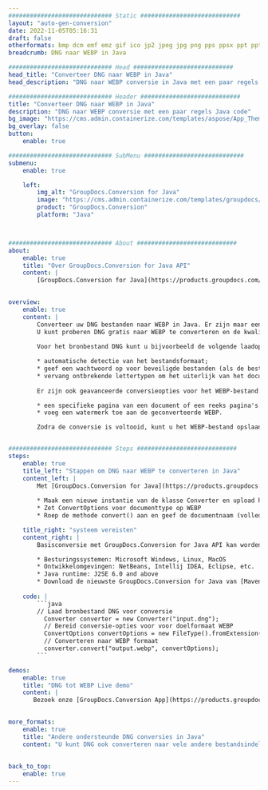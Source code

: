 ```yaml
---
############################# Static ############################
layout: "auto-gen-conversion"
date: 2022-11-05T05:16:31
draft: false
otherformats: bmp dcm emf emz gif ico jp2 jpeg jpg png pps ppsx ppt pptx psb psd svg svgz tga tif tiff webp wmf wmz
breadcrumb: DNG naar WEBP in Java

############################# Head ############################
head_title: "Converteer DNG naar WEBP in Java"
head_description: "DNG naar WEBP conversie in Java met een paar regels code. Converteer meer dan 160 bestandsindelingen met de GroupDocs-documentconversie-API voor Java"

############################# Header ############################
title: "Converteer DNG naar WEBP in Java"
description: "DNG naar WEBP conversie met een paar regels Java code"
bg_image: "https://cms.admin.containerize.com/templates/aspose/App_Themes/V3/images/bg/header1.png"
bg_overlay: false
button:
    enable: true

############################# SubMenu ############################
submenu:
    enable: true

    left:
        img_alt: "GroupDocs.Conversion for Java"
        image: "https://cms.admin.containerize.com/templates/groupdocs/images/product-logos/90x90-noborder/groupdocs-conversion-java.png"
        product: "GroupDocs.Conversion"
        platform: "Java"



############################# About ############################
about:
    enable: true
    title: "Over GroupDocs.Conversion for Java API"
    content: |
        [GroupDocs.Conversion for Java](https://products.groupdocs.com/conversion/java/) is een geavanceerde conversie-API voor bestandsindelingen voor het converteren tussen populaire afbeeldings- en documentindelingen zoals Microsoft Office, OpenDocument, PDF, HTML, e-mail, CAD. en nog veel meer met slechts een paar regels code. De native API detecteert automatisch de formaten van de originele documenten en biedt veel opties voor het aanpassen van de geconverteerde documenten. Naast de functie om informatie uit een document te extraheren, ondersteunt het standaard ook het cachen van de conversieresultaten naar de lokale schijf. Elk type cacheopslag kan echter worden ondersteund door de juiste interfaces te implementeren - Amazon S3, Dropbox, Google Drive, Windows Azure, Reddis of andere.
    

overview:
    enable: true
    content: |
        Converteer uw DNG bestanden naar WEBP in Java. Er zijn maar een paar regels Java code nodig op elk platform naar keuze, zoals Windows, Linux, macOS.
        U kunt proberen DNG gratis naar WEBP te converteren en de kwaliteit van de conversieresultaten te evalueren. Naast eenvoudige scripts voor bestandsconversie, kunt u meer geavanceerde opties proberen voor het laden van het DNG-bronbestand en het opslaan van de WEBP-uitvoer. 
        
        Voor het bronbestand DNG kunt u bijvoorbeeld de volgende laadopties gebruiken:

        * automatische detectie van het bestandsformaat;
        * geef een wachtwoord op voor beveiligde bestanden (als de bestandsindeling dit ondersteunt);
        * vervang ontbrekende lettertypen om het uiterlijk van het document te behouden.
        
        Er zijn ook geavanceerde conversieopties voor het WEBP-bestand:

        * een specifieke pagina van een document of een reeks pagina's converteren;
        * voeg een watermerk toe aan de geconverteerde WEBP.

        Zodra de conversie is voltooid, kunt u het WEBP-bestand opslaan in uw lokale bestandspad of in opslag van derden, zoals FTP, Amazon S3, Google Drive, Dropbox enz. Let op - om DNG te converteren tot WEBP, hoeft u geen extra software te installeren, zoals MS Office, Open Office, Adobe Acrobat Reader etc.


############################# Steps ############################
steps:
    enable: true
    title_left: "Stappen om DNG naar WEBP te converteren in Java"
    content_left: |
        Met [GroupDocs.Conversion for Java](https://products.groupdocs.com/conversion/java/) kunnen ontwikkelaars het DNG-bestand eenvoudig converteren naar WEBP met een paar regels code.
        
        * Maak een nieuwe instantie van de klasse Converter en upload het bestand DNG met het volledige pad
        * Zet ConvertOptions voor documenttype op WEBP
        * Roep de methode convert() aan en geef de documentnaam (volledig pad) en formaat (WEBP) door als parameter

    title_right: "systeem vereisten"
    content_right: |
        Basisconversie met GroupDocs.Conversion for Java API kan worden gedaan met slechts een paar regels code. Onze API's worden ondersteund op alle belangrijke platforms en besturingssystemen. Voordat u de onderstaande code uitvoert, moet u ervoor zorgen dat de volgende vereisten op uw systeem zijn geïnstalleerd.

        * Besturingssystemen: Microsoft Windows, Linux, MacOS
        * Ontwikkelomgevingen: NetBeans, Intellij IDEA, Eclipse, etc.
        * Java runtime: J2SE 6.0 and above
        * Download de nieuwste GroupDocs.Conversion for Java van [Maven](https://repository.groupdocs.com/webapp/#/artifacts/browse/tree/General/repo/com/groupdocs/groupdocs-conversion)
         
    code: |
        ```java    
        // Laad bronbestand DNG voor conversie
          Converter converter = new Converter("input.dng");
          // Bereid conversie-opties voor voor doelformaat WEBP
          ConvertOptions convertOptions = new FileType().fromExtension("webp").getConvertOptions();
          // Converteren naar WEBP formaat
          converter.convert("output.webp", convertOptions);
        ```

demos:
    enable: true
    title: "DNG tot WEBP Live demo"
    content: |
       Bezoek onze [GroupDocs.Conversion App](https://products.groupdocs.app/conversion/family) website en probeer DNG naar WEBP conversie nu. De gratis demo heeft de volgende voordelen:
          

more_formats:
    enable: true
    title: "Andere ondersteunde DNG conversies in Java"
    content: "U kunt DNG ook converteren naar vele andere bestandsindelingen. Zie de lijst hieronder."
       
       
back_to_top:
    enable: true
---
```

